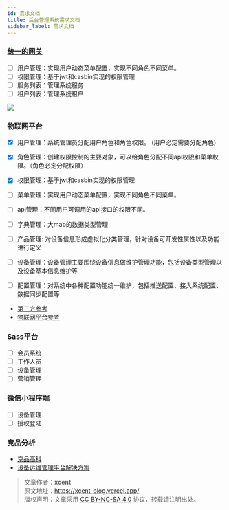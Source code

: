 ```yaml
---
id: 需求文档
title: 后台管理系统需求文档
sidebar_label: 需求文档
---
```

### [统一的网关](https://docs.qq.com/doc/DQmt0SnhoRnJQSXBQ)

- [ ] 用户管理：实现用户动态菜单配置，实现不同角色不同菜单。
- [ ] 权限管理：基于jwt和casbin实现的权限管理   
- [ ] 服务列表：管理系统服务
- [ ] 租户列表：管理系统租户

![](https://gitee.com/gongme/blog-image/raw/master/img/20210315181940.png)

### 物联网平台
 

- [x] 用户管理：系统管理员分配用户角色和角色权限。 (用户必定需要分配角色)
- [x] 角色管理：创建权限控制的主要对象，可以给角色分配不同api权限和菜单权限。（角色必定分配权限）
- [x] 权限管理：基于jwt和casbin实现的权限管理  
- [ ] 菜单管理：实现用户动态菜单配置，实现不同角色不同菜单。
- [ ] api管理：不同用户可调用的api接口的权限不同。   
- [ ] 字典管理：大map的数据类型管理
- [ ] 产品管理: 对设备信息形成虚拟化分类管理，针对设备可开发性属性以及功能进行定义 
- [ ] 设备管理：设备管理主要围绕设备信息做维护管理功能，包括设备类型管理以及设备基本信息维护等
- [ ] 配置管理：对系统中各种配置功能统一维护，包括推送配置、接入系统配置、数据同步配置等


- [第三方参考](https://linkmarket.aliyun.com/pp/application/detail?spm=a2c3t.11219539.0.0.208a51e7uMHhi7&commodityId=3581&commodityType=third_party_saas)
- [物联网平台参考](http://admin.ifit.api-iot.cn/admin/auth/login)

### Sass平台

- [ ] 会员系统
- [ ] 工作人员
- [ ] 设备管理
- [ ] 营销管理

### 微信小程序端

- [ ] 设备管理
- [ ] 授权登陆

### 竞品分析

- [京品高科](!https://iotx-link-market.oss-cn-hangzhou.aliyuncs.com/Ev9gnVYkx3BcB4nW?spm=a2c3t.12428484.appd_detail.1.32f251e7Q6cTGo)
- [设备运维管理平台解决方案](https://linkmarket.aliyun.com/solution?spm=a2c3t.11250874.0.0.59ca51e7LWmvk1&solutionId=1001409533783386)


> 文章作者：**xcent**  
> 原文地址：<https://xcent-blog.vercel.app/>  
> 版权声明：文章采用 [CC BY-NC-SA 4.0](https://creativecommons.org/licenses/by/4.0/deed.zh) 协议，转载请注明出处。
